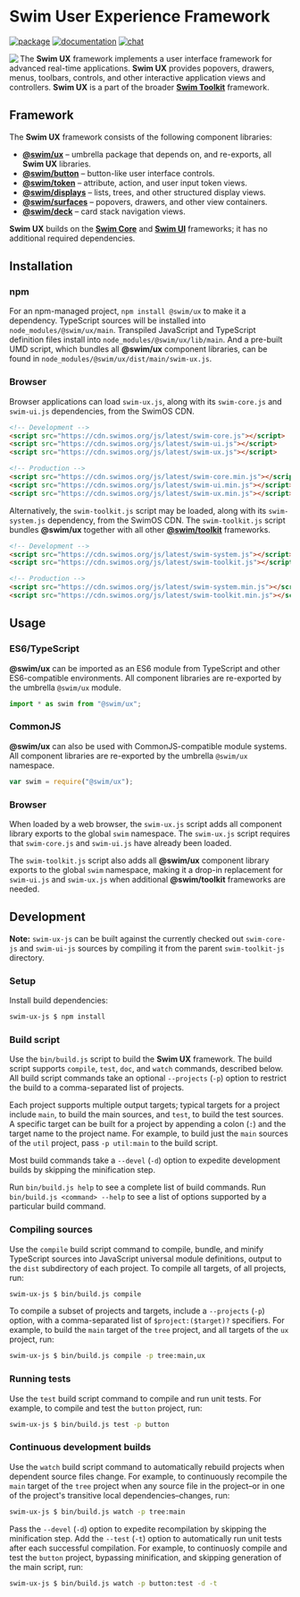 # Swim User Experience Framework

[![package](https://img.shields.io/npm/v/@swim/ux.svg)](https://www.npmjs.com/package/@swim/ux)
[![documentation](https://img.shields.io/badge/doc-TypeDoc-blue.svg)](https://docs.swimos.org/js/latest/modules/_swim_ux.html)
[![chat](https://img.shields.io/badge/chat-Gitter-green.svg)](https://gitter.im/swimos/community)

<a href="https://www.swimos.org"><img src="https://docs.swimos.org/readme/marlin-blue.svg" align="left"></a>

The **Swim UX** framework implements a user interface framework for advanced
real-time applications.  **Swim UX** provides popovers, drawers, menus,
toolbars, controls, and other interactive application views and controllers.
**Swim UX** is a part of the broader
[**Swim Toolkit**](https://github.com/swimos/swim/tree/master/swim-toolkit-js/@swim/toolkit) framework.

## Framework

The **Swim UX** framework consists of the following component libraries:

- [**@swim/ux**](@swim/ux) –
  umbrella package that depends on, and re-exports, all **Swim UX** libraries.
- [**@swim/button**](@swim/button) –
  button-like user interface controls.
- [**@swim/token**](@swim/token) –
  attribute, action, and user input token views.
- [**@swim/displays**](@swim/displays) –
  lists, trees, and other structured display views.
- [**@swim/surfaces**](@swim/surfaces) –
  popovers, drawers, and other view containers.
- [**@swim/deck**](@swim/deck) –
  card stack navigation views.

**Swim UX** builds on the [**Swim Core**](https://github.com/swimos/swim/tree/master/swim-system-js/swim-core-js)
and [**Swim UI**](https://github.com/swimos/swim/tree/master/swim-toolkit-js/swim-ui-js)
frameworks; it has no additional required dependencies.

## Installation

### npm

For an npm-managed project, `npm install @swim/ux` to make it a dependency.
TypeScript sources will be installed into `node_modules/@swim/ux/main`.
Transpiled JavaScript and TypeScript definition files install into
`node_modules/@swim/ux/lib/main`.  And a pre-built UMD script, which
bundles all **@swim/ux** component libraries, can be found in
`node_modules/@swim/ux/dist/main/swim-ux.js`.

### Browser

Browser applications can load `swim-ux.js`, along with its `swim-core.js`
and `swim-ui.js` dependencies, from the SwimOS CDN.

```html
<!-- Development -->
<script src="https://cdn.swimos.org/js/latest/swim-core.js"></script>
<script src="https://cdn.swimos.org/js/latest/swim-ui.js"></script>
<script src="https://cdn.swimos.org/js/latest/swim-ux.js"></script>

<!-- Production -->
<script src="https://cdn.swimos.org/js/latest/swim-core.min.js"></script>
<script src="https://cdn.swimos.org/js/latest/swim-ui.min.js"></script>
<script src="https://cdn.swimos.org/js/latest/swim-ux.min.js"></script>
```

Alternatively, the `swim-toolkit.js` script may be loaded, along with its
`swim-system.js` dependency, from the SwimOS CDN.  The `swim-toolkit.js`
script bundles **@swim/ux** together with all other
[**@swim/toolkit**](https://github.com/swimos/swim/tree/master/swim-toolkit-js/@swim/toolkit)
frameworks.

```html
<!-- Development -->
<script src="https://cdn.swimos.org/js/latest/swim-system.js"></script>
<script src="https://cdn.swimos.org/js/latest/swim-toolkit.js"></script>

<!-- Production -->
<script src="https://cdn.swimos.org/js/latest/swim-system.min.js"></script>
<script src="https://cdn.swimos.org/js/latest/swim-toolkit.min.js"></script>
```

## Usage

### ES6/TypeScript

**@swim/ux** can be imported as an ES6 module from TypeScript and other
ES6-compatible environments.  All component libraries are re-exported by
the umbrella `@swim/ux` module.

```typescript
import * as swim from "@swim/ux";
```

### CommonJS

**@swim/ux** can also be used with CommonJS-compatible module systems.
All component libraries are re-exported by the umbrella `@swim/ux` namespace.

```javascript
var swim = require("@swim/ux");
```

### Browser

When loaded by a web browser, the `swim-ux.js` script adds all component
library exports to the global `swim` namespace.  The `swim-ux.js` script
requires that `swim-core.js` and `swim-ui.js` have already been loaded.

The `swim-toolkit.js` script also adds all **@swim/ux** component library
exports to the global `swim` namespace, making it a drop-in replacement
for `swim-ui.js` and `swim-ux.js` when additional **@swim/toolkit**
frameworks are needed.

## Development

**Note:**
`swim-ux-js` can be built against the currently checked out `swim-core-js`
and `swim-ui-js` sources by compiling it from the parent `swim-toolkit-js` directory.

### Setup

Install build dependencies:

```sh
swim-ux-js $ npm install
```

### Build script

Use the `bin/build.js` script to build the **Swim UX** framework.
The build script supports `compile`, `test`, `doc`, and `watch` commands,
described below. All build script commands take an optional `--projects` (`-p`)
option to restrict the build to a comma-separated list of projects.

Each project supports multiple output targets; typical targets for a project
include `main`, to build the main sources, and `test`, to build the test
sources.  A specific target can be built for a project by appending a colon
(`:`) and the target name to the project name.  For example, to build just the
`main` sources of the `util` project, pass `-p util:main` to the build script.

Most build commands take a `--devel` (`-d`) option to expedite development
builds by skipping the minification step.

Run `bin/build.js help` to see a complete list of build commands.  Run
`bin/build.js <command> --help` to see a list of options supported by a
particular build command.

### Compiling sources

Use the `compile` build script command to compile, bundle, and minify
TypeScript sources into JavaScript universal module definitions, output
to the `dist` subdirectory of each project.  To compile all targets,
of all projects, run:

```sh
swim-ux-js $ bin/build.js compile
```

To compile a subset of projects and targets, include a `--projects` (`-p`)
option, with a comma-separated list of `$project:($target)?` specifiers.
For example, to build the `main` target of the `tree` project, and all
targets of the `ux` project, run:

```sh
swim-ux-js $ bin/build.js compile -p tree:main,ux
```

### Running tests

Use the `test` build script command to compile and run unit tests.
For example, to compile and test the `button` project, run:

```sh
swim-ux-js $ bin/build.js test -p button
```

### Continuous development builds

Use the `watch` build script command to automatically rebuild projects when
dependent source files change.  For example, to continuously recompile the
`main` target of the `tree` project when any source file in the project–or
in one of the project's transitive local dependencies–changes, run:

```sh
swim-ux-js $ bin/build.js watch -p tree:main
```

Pass the `--devel` (`-d`) option to expedite recompilation by skipping the
minification step.  Add the `--test` (`-t`) option to automatically run unit
tests after each successful compilation.  For example, to continuosly compile
and test the `button` project, bypassing minification, and skipping generation
of the main script, run:

```sh
swim-ux-js $ bin/build.js watch -p button:test -d -t
```
